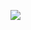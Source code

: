 ﻿[![](https://www.herokucdn.com/deploy/button.png)](https://heroku.com/deploy?template=https://github.com/WEDRF/fgfbcg.git)
